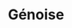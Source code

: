 ---
layout: recette
categories: [recettes]
hidden: true
lang: fr
sitemap: false
title: Génoise
type: sucre
recettes:
  Classique:
    ingredients: 
      - nom: farine blanche
        qte: 125
        unite: gr
      - nom: levure chimique
        qte: 4
        unite: gr
      - nom: sucre
        qte: 125
        unite: gr
      - nom: oeufs 
        qte: 4
      - nom: vanille liquide
    preconditions:
      - Préchauffer le four à 180°C
    etapes:
      - label: Préparation 1/2
        details:
          - Tamiser la farine et la levure dans un bol
          - Verser le sucre dans un autre bol
          - Séparer les blancs des jaunes
          - Ajouter la vanille liquide avec les jaunes. Mélanger brièvement
      - label: Préparation 2/2
        details: 
          - Monter les blancs en neige. Arrêter juste avant qu'ils soient trop fermes
          - Tout en battant, ajouter le sucre peu à peu
          - Tout en battant, ajouter les jaunes d'oeufs
          - Incorporer la farine et la levure à l'aide d'une spatule silicone
          - Étaler la préparation sur une plaque de cuisson à l'aide d'une spatule coudée
      - label: Cuisson
        emoji: 🔥
        details:
          - Cuire 20 minutes à 180°C
    notes:
      - Tout faire le plus rapidement possible
      - Une fois étalée, la hauteur de la pâte doit être environ d'un centimètre
---
